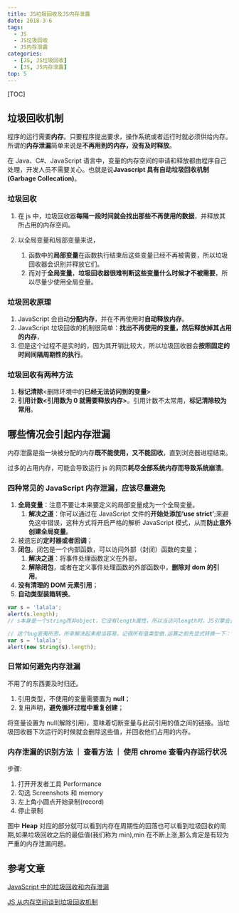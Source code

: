 ```yaml
---
title: JS垃圾回收及JS内存泄露
date: 2018-3-6
tags:
  - JS
  - JS垃圾回收
  - JS内存泄露
categories:
  - [JS, JS垃圾回收]
  - [JS, JS内存泄露]
top: 5
---
```


[TOC]

## 垃圾回收机制

程序的运行需要**内存**。只要程序提出要求，操作系统或者运行时就必须供给内存。所谓的**内存泄漏**简单来说是**不再用到的内存，没有及时释放**。

在 Java、C#、JavaScript 语言中，变量的内存空间的申请和释放都由程序自己处理，开发人员不需要关心。也就是说**Javascript 具有自动垃圾回收机制(Garbage Collecation)**。

### 垃圾回收

1. 在 js 中，垃圾回收器**每隔一段时间就会找出那些不再使用的数据**，并释放其所占用的内存空间。

2. 以全局变量和局部变量来说，
   1. 函数中的**局部变量**在函数执行结束后这些变量已经不再被需要，所以垃圾回收器会识别并释放它们。
   2. 而对于**全局变量**，**垃圾回收器很难判断这些变量什么时候才不被需要**，所以尽量少使用全局变量。

### 垃圾回收原理

1. JavaScript 会自动**分配内存**，并在不再使用时**自动释放内存**。
2. JavaScript 垃圾回收的机制很简单：**找出不再使用的变量，然后释放掉其占用的内存**，
3. 但是这个过程不是实时的，因为其开销比较大，所以垃圾回收器会**按照固定的时间间隔周期性的执行**。

### 垃圾回收有两种方法

1. **标记清除**<删除环境中的**已经无法访问到的变量**>
2. **引用计数<引用数为 0 就需要释放内存>**。引用计数不太常用，**标记清除较为常用**。

## 哪些情况会引起内存泄漏

内存泄露是指一块被分配的内存**既不能使用，又不能回收**，直到浏览器进程结束。

过多的占用内存，可能会导致运行 js 的网页**耗尽全部系统内存而导致系统崩溃**。

### 四种常见的 JavaScript 内存泄漏，应该尽量避免

1. **全局变量**：注意不要让本来要定义的局部变量成为一个全局变量。
   1. **解决之道**：你可以通过在 JavaScript 文件的**开始处添加‘use strict’**;来避免这中错误，这种方式将开启严格的解析 JavaScript 模式，从而**防止意外创建全局变量**。
2. 被遗忘的**定时器或者回调**；
3. **闭包**，闭包是一个内部函数，可以访问外部（封闭）函数的变量；
   1. **解决之道**：将事件处理函数定义在外部，
   2. **解除闭包**，或者在定义事件处理函数的外部函数中，**删除对 dom 的引用**。
4. **没有清理的 DOM 元素引用**；
5. **自动类型装箱转换**。

```js
var s = 'lalala';
alert(s.length);
// s本身是一个string而非object，它没有length属性，所以当访问length时，JS引擎会自动创建一个临时String对象封装s，而这个对象一定会泄露。

// 这个bug匪夷所思，所幸解决起来相当容易，记得所有值类型做.运算之前先显式转换一下：
var s = 'lalala';
alert(new String(s).length);
```

### 日常如何避免内存泄漏

不用了的东西要及时归还。

1. 引用类型，不使用的变量需要置为 **null**；
2. 复用声明，**避免循环过程中重复创建**；

将变量设置为 null(解除引用)，意味着切断变量与此前引用的值之间的链接。当垃圾回收器下次运行的时候就会删除这些值，并回收他们占用的内存。

### 内存泄漏的识别方法 ｜ 查看方法 ｜ 使用 chrome 查看内存运行状况

步骤:

1. 打开开发者工具 Performance
2. 勾选 Screenshots 和 memory
3. 左上角小圆点开始录制(record)
4. 停止录制

图中 **Heap** 对应的部分就可以看到内存在周期性的回落也可以看到垃圾回收的周期,如果垃圾回收之后的最低值(我们称为 min),min 在不断上涨,那么肯定是有较为严重的内存泄漏问题。

## 参考文章

[JavaScript 中的垃圾回收和内存泄漏](https://juejin.im/post/5cb33660e51d456e811d2687)

[JS 从内存空间谈到垃圾回收机制](https://www.cnblogs.com/echolun/p/11503915.html)
